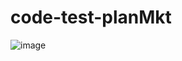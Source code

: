 # code-test-planMkt


![image](https://user-images.githubusercontent.com/63618987/172188724-e035e4dd-c0ff-493d-9666-1a5db98d2d96.png)
